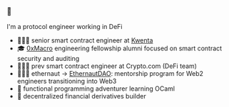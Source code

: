 ### 👋

I'm a protocol engineer working in DeFi

- 👷🏻‍♂️ senior smart contract engineer at <a href="https://v2.beta.kwenta.io/market/sETH">Kwenta</a>
- 🎓 <a href="https://0xmacro.com/">0xMacro</a> engineering fellowship alumni focused on smart contract security and auditing
- 🧑🏻‍💻 prev smart contract engineer at Crypto.com (DeFi team)
- 👩🏻‍🚀 ethernaut -> <a href="https://twitter.com/EthernautDAO">EthernautDAO</a>: mentorship program for Web2 engineers transitioning into Web3
- 🐪 functional programming adventurer learning OCaml
- 🧱 decentralized financial derivatives builder
